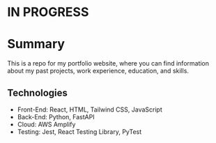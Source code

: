 # IN PROGRESS

# Summary
This is a repo for my portfolio website, where you can find information about my past projects, work experience, education, and skills.

## Technologies
- Front-End: React, HTML, Tailwind CSS, JavaScript
- Back-End: Python, FastAPI
- Cloud: AWS Amplify
- Testing: Jest, React Testing Library, PyTest
